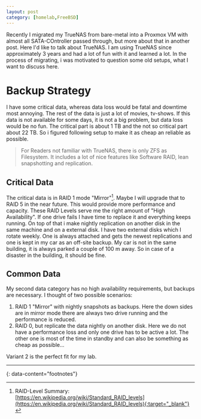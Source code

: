```yaml
---
layout: post
category: [homelab,FreeBSD]
---
```


Recently I migrated my TrueNAS from bare-metal into a Proxmox VM with almost all SATA-COntroller passed through, but more about that in another post. Here I'd like to talk about TrueNAS. I am using TrueNAS since approximately 3 years and had a lot of fun with it and learned a lot. In the process of migrating, i was motivated to question some old setups, what I want to discuss here.

# Backup Strategy

I have some critical data, whereas data loss would be fatal and downtime most annoying. The rest of the data is just a lot of movies, tv-shows. If this data is not available for some days, it is not a big problem, but data loss would be no fun. The critical part is about 1 TB and the not so critical part about 22 TB. So i figured following setup to make it as cheap an reliable as possible.

> For Readers not familiar with TrueNAS, there is only ZFS as Filesystem. It includes a lot of nice features like Software RAID, lean snapshotting and replication.

## Critical Data
The critical data is in RAID 1 mode "Mirror"[^1]. Maybe I will upgrade that to RAID 5 in the near future. This would provide more performance and capacity. These RAID Levels serve me the right amount of "High Availability". If one drive fails I have time to replace it and everything keeps running. On top of that i make nightly replication on another disk in the same machine and on a external disk. I have two external disks which I rotate weekly. One is always attached and gets the newest replications and one is kept in my car as an off-site backup. My car is not in the same building, it is always parked a couple of 100 m away. So in case of a disaster in the building, it should be fine.

## Common Data
My second data category has no high availability requirements, but backups are necessary. I thought of two possible scenarios:

1. RAID 1 "Mirror" with nightly snapshots as backups. Here the down sides are in mirror mode there are always two drive running and the performance is reduced.
2. RAID 0, but replicate the data nightly on another disk. Here we do not have a performance loss and only one drive has to be active a lot. The other one is most of the time in standby and can also be something as cheap as possible...

Variant 2 is the perfect fit for my lab.

---
{: data-content="footnotes"}

[^1]: RAID-Level Summary: [https://en.wikipedia.org/wiki/Standard_RAID_levels](https://en.wikipedia.org/wiki/Standard_RAID_levels){:target="_blank"}
